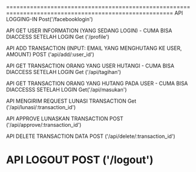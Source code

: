 =======================================================================================================
API LOGGING-IN
Post('/facebooklogin')

API GET USER INFORMATION (YANG SEDANG LOGIN) - CUMA BISA DIACCESS SETELAH LOGIN
Get ('/profile')

API ADD TRANSACTION (INPUT: EMAIL YANG MENGHUTANG KE USER, AMOUNT)
POST ('api/add/:user_id')

API GET TRANSACTION ORANG YANG USER HUTANGI - CUMA BISA DIACCESS SETELAH LOGIN
Get ('/api/tagihan')

API GET TRANSACTION ORANG YANG HUTANG PADA USER - CUMA BISA DIACCESSS SETELAH LOGIN
Get('/api/masukan')

API MENGIRIM REQUEST LUNASI TRANSACTION
Get ('/api/lunasi/:transaction_id')

API APPROVE LUNASKAN TRANSACTION
POST ('/api/approve/:transaction_id')

API DELETE TRANSACTION DATA
POST ('/api/delete/:transaction_id')

API LOGOUT
POST ('/logout')
=========================================================================================================
